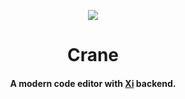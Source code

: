 <p align="center"><img src="https://raw.githubusercontent.com/wiki/crane-editor/crane/logo.png"></p>
<h1 align="center">Crane</h1>

<h4 align="center">A modern code editor with <a href="https://github.com/google/xi-editor">Xi</a> backend.</h4>
